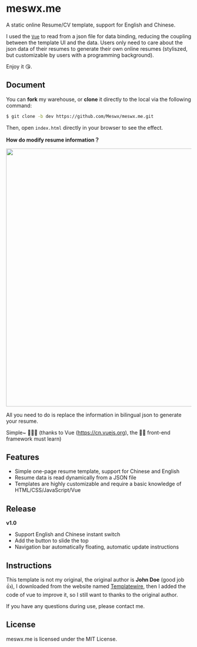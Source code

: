 # meswx.me

A static online Resume/CV template, support for English and Chinese.

I used the [`Vue`](https://cn.vuejs.org) to read from a json file for data binding, reducing the coupling between the template UI and the data. Users only need to care about the json data of their resumes to generate their own online resumes (styliszed, but customizable by users with a programming background).

Enjoy it 😘.

## Document

You can **fork** my warehouse, or **clone** it directly to the local via the following command:

```sh
$ git clone -b dev https://github.com/Meswx/meswx.me.git
```

Then, open `index.html` directly in your browser to see the effect.

**How do modify resume information？**

<div align=center><img src="http://ww4.sinaimg.cn/large/006tNc79gy1g61br1nxvxj315e0u0tbr.jpg" width="700"/></div>

All you need to do is replace the information in bilingual json to generate your resume.

Simple~ 👨🏻‍💻 (thanks to Vue (https://cn.vuejs.org), the 🐂🍺 front-end framework must learn)

## Features

* Simple one-page resume template, support for  Chinese and English
* Resume data is read dynamically from a JSON file
* Templates are highly customizable and require a basic knowledge of HTML/CSS/JavaScript/Vue

## Release

**v1.0**

* Support English and Chinese instant switch
* Add the button to slide the top
* Navigation bar automatically floating, automatic update instructions

## Instructions

This template is not my original, the original author is **John Doe** (good job 👍), I downloaded from the website named [Templatewire](http://www.templatewire.com), then I added the code of vue to improve it, so I still want to thanks to the original author.

If you have any questions during use, please contact me.

## License

meswx.me is licensed under the MIT License.

